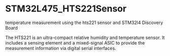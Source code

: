 # STM32L475_HTS221Sensor
temperature measurement using the hts221 sensor and STM32l4 Discovery Board 

The HTS221 is an ultra-compact relative humidity and temperature sensor.
It includes a sensing element and a mixed-signal ASIC to provide the measurement information via digital serial interfaces.
